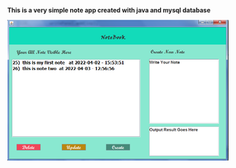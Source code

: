 **This is a very simple note app created with java and mysql database**
<p align="center">
  <img src="./img/Untitled.png" alt="Size Limit CLI" width="738">
</p>

